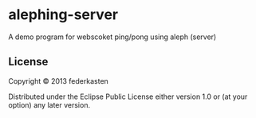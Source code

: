 # alephing-server

A demo program for webscoket ping/pong using aleph (server)

## License

Copyright © 2013 federkasten

Distributed under the Eclipse Public License either version 1.0 or (at
your option) any later version.
